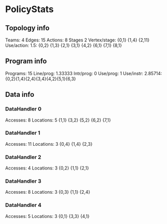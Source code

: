 # PolicyStats
## Topology info
Teams:		4
Edges:		15
Actions:	8
Stages		2
Vertex/stage:	{0,1} {1,4} {2,11} 
Use/action:	1.5: {0,2} {1,3} {2,1} {3,1} {4,2} {6,1} {7,1} {8,1} 

## Program info
Programs:	15
Line/prog:	1.33333
Intr/prog:	0
Use/prog:	1
Use/instr:	2.85714: {0,2}{1,4}{2,4}{3,4}{4,2}{5,1}{6,3}

## Data info

### DataHandler 0
Accesses:	8
Locations:	5
{1,1} {3,2} {5,2} {6,2} {7,1} 

### DataHandler 1
Accesses:	11
Locations:	3
{0,4} {1,4} {2,3} 

### DataHandler 2
Accesses:	4
Locations:	3
{0,2} {1,1} {2,1} 

### DataHandler 3
Accesses:	8
Locations:	3
{0,3} {1,1} {2,4} 

### DataHandler 4
Accesses:	5
Locations:	3
{0,1} {3,3} {4,1} 